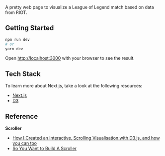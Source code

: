 A pretty web page to visualize a League of Legend match based on data from RIOT.

## Getting Started

```bash
npm run dev
# or
yarn dev
```

Open [http://localhost:3000](http://localhost:3000) with your browser to see the result.

## Tech Stack

To learn more about Next.js, take a look at the following resources:

- [Next.js](https://nextjs.org/)
- [D3](https://d3js.org/)

## Reference

**Scroller**
- [How I Created an Interactive, Scrolling Visualisation with D3.js, and how you can too](https://towardsdatascience.com/how-i-created-an-interactive-scrolling-visualisation-with-d3-js-and-how-you-can-too-e116372e2c73)
- [So You Want to Build A Scroller](https://vallandingham.me/scroller.html)